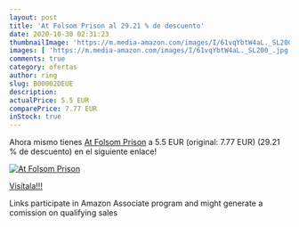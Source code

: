 ```yaml
---
layout: post
title: 'At Folsom Prison al 29.21 % de descuento'
date: 2020-10-30 02:31:23
thumbnailImage: 'https://m.media-amazon.com/images/I/61vqYbtW4aL._SL200_.jpg'
images: [ 'https://m.media-amazon.com/images/I/61vqYbtW4aL._SL200_.jpg' ]
comments: true
category: ofertas
author: ring
slug: B00002DEUE
description:
actualPrice: 5.5 EUR
comparePrice: 7.77 EUR
inStock: true
---
```


Ahora mismo tienes [At Folsom Prison](https://www.amazon.it/dp/B00002DEUE/?tag=tolees00-21) a 5.5 EUR (original: 7.77 EUR) (29.21 %  de descuento) en el siguiente enlace!

[![At Folsom Prison](https://m.media-amazon.com/images/I/61vqYbtW4aL._SL200_.jpg)](https://www.amazon.it/dp/B00002DEUE/?tag=tolees00-21)

[Visítala!!!](https://www.amazon.it/dp/B00002DEUE/?tag=tolees00-21)

Links participate in Amazon Associate program and might generate a comission on qualifying sales

